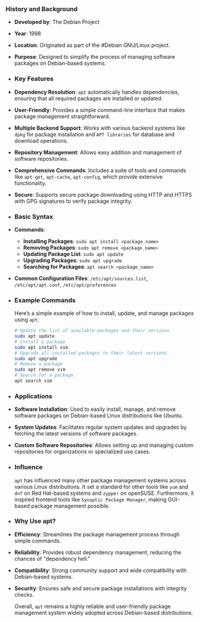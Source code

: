 ### **History and Background**
- **Developed by**: The Debian Project
- **Year**: 1998
- **Location**: Originated as part of the #Debian GNU/Linux project.
- **Purpose**: Designed to simplify the process of managing software packages on Debian-based systems.
- ### **Key Features**
- **Dependency Resolution**: `apt` automatically handles dependencies, ensuring that all required packages are installed or updated.
- **User-Friendly**: Provides a simple command-line interface that makes package management straightforward.
- **Multiple Backend Support**: Works with various backend systems like `dpkg` for package installation and `APT libraries` for database and download operations.
- **Repository Management**: Allows easy addition and management of software repositories.
- **Comprehensive Commands**: Includes a suite of tools and commands like `apt-get`, `apt-cache`, `apt-config`, which provide extensive functionality.
- **Secure**: Supports secure package downloading using HTTP and HTTPS with GPG signatures to verify package integrity.
- ### **Basic Syntax**
- **Commands**:
	- **Installing Packages**: `sudo apt install <package_name>`
	- **Removing Packages**: `sudo apt remove <package_name>`
	- **Updating Package List**: `sudo apt update`
	- **Upgrading Packages**: `sudo apt upgrade`
	- **Searching for Packages**: `apt search <package_name>`
- **Common Configuration Files**: `/etc/apt/sources.list`, `/etc/apt/apt.conf`, `/etc/apt/preferences`
- ### **Example Commands**
  
  Here’s a simple example of how to install, update, and manage packages using `apt`:
  
  ```bash
  # Update the list of available packages and their versions
  sudo apt update
  # Install a package
  sudo apt install vim
  # Upgrade all installed packages to their latest versions
  sudo apt upgrade
  # Remove a package
  sudo apt remove vim
  # Search for a package
  apt search vim
  ```
- ### **Applications**
- **Software Installation**: Used to easily install, manage, and remove software packages on Debian-based Linux distributions like Ubuntu.
- **System Updates**: Facilitates regular system updates and upgrades by fetching the latest versions of software packages.
- **Custom Software Repositories**: Allows setting up and managing custom repositories for organizations or specialized use cases.
- ### **Influence**
  
  `apt` has influenced many other package management systems across various Linux distributions. It set a standard for other tools like `yum` and `dnf` on Red Hat-based systems and `zypper` on openSUSE. Furthermore, it inspired frontend tools like `Synaptic Package Manager`, making GUI-based package management possible.
- ### **Why Use apt?**
- **Efficiency**: Streamlines the package management process through simple commands.
- **Reliability**: Provides robust dependency management, reducing the chances of "dependency hell."
- **Compatibility**: Strong community support and wide compatibility with Debian-based systems.
- **Security**: Ensures safe and secure package installations with integrity checks.
  
  Overall, `apt` remains a highly reliable and user-friendly package management system widely adopted across Debian-based distributions.